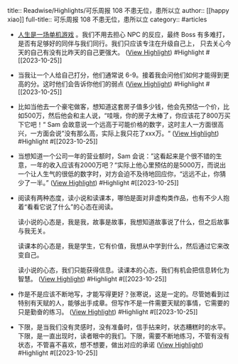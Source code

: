 title:: Readwise/Highlights/可乐周报 108 不患无位，患所以立
author:: [[happy xiao]]
full-title:: 可乐周报 108 不患无位，患所以立
category:: #articles

- [人生是一场单机游戏](http://l.main.getrevue.co/ls/click?upn=gVFUf18rutnxjaj5Ut67g8Rnadlw38woCf-2Fxu61dvkSssLXR7rPLL51PZoLqCSa-2F2T56oDRHs8IVNA9V2H9UGZYrBsoMTeQ-2BhRTNlVOe6VEcAOAibLx8dIuzg1MudlFGr1BA910YmbprChdD1ttCbGhS1-2BwHuxLDU8GKeQxzHm3aeFezFcMEdJ3xSeH2M2L3LGE9FoKJ9F5H-2FHENgnb6AQ-3D-3DJs58_8cHMdnBDzJgqQ5JaFlgiosaujKBD3POIkjMTExfmu6piucGikJhht63XoJYqQDwGwRdbAJtE1FLxFzc047Av8RAYYylifVKa6huemFPFwcqRmV-2Fkg8QVmV8fvkSJtdxdIa9atg0ge1cyktI7jC-2FBSdPLQq3qAJo6SJqqB7-2FN4MF7U7x9ar0Gnw-2F9K19VJAs8i5SiQdD3eufSEVK2fZp-2FwifITv2q7vkb6abCg4-2BT5J9Kn5v8KnyoQG8NnIZloJnd5-2BAnpSqTVFCxIqLT9qZ0Ntr2-2Frj5isPP6oyakMNTYShO8oA12llY6RHNEqMGQApZVwcP1v9xszSSkNPAxmzZqZ-2F0koptejq-2BoUncKzKPPloiC0nLvJ-2FKokYZLbNnelLFmTE6vfCeX8UiCgVWITL-2Bcw-3D-3D) 。我们不用去担心 NPC 的反应，最终 Boss 有多难打，是否有足够好的同伴与我们同行。我们只应该专注在升级自己上， 只去关心今天的自己有没有比昨天的自己更强大。 ([View Highlight](https://read.readwise.io/read/01hdja863j0s3smxveaz2hgns6)) #Highlight #[[2023-10-25]]
- 当我让一个人给自己打分，他们通常说 6-9。接着我会问他们如何才能得到更高的分。这时他们会告诉你他们的弱点 ([View Highlight](https://read.readwise.io/read/01hdja8jc236d60ywkcnj0bvf7)) #Highlight #[[2023-10-25]]
- 比如当他去一个豪宅做客，想知道这套房子值多少钱，他会先预估一个价，比如500万，然后他会和主人说，“哇哦，你的房子太棒了，你应该花了800万买下它吧！“ Sam 会故意说一个远高于可能价格的数字，这时主人一方面很高兴，一方面会说”没有那么高，实际上我只花了xxx万。“ ([View Highlight](https://read.readwise.io/read/01hdja9b5w9mffe37hkk2wctyq)) #Highlight #[[2023-10-25]]
- 当想知道一个公司一年的营业额时，Sam 会说：”这看起来是个很不错的生意，一年的收入应该有2000万吧？“实际上他心里预估的是5000万，而说出一个让人生气的很低的数字时，对方会迫不及待地回应你，“远远不止，你猜少了一半。” ([View Highlight](https://read.readwise.io/read/01hdja9q85c9dy4196s9kws7fe)) #Highlight #[[2023-10-25]]
- 阅读有两种态度，读小说和读课本，哪怕是面对非虚构类作品，也有不少人抱着“看看它说了什么”的心态在阅读。
  
  读小说的心态是，我是我，故事是故事，我想知道故事说了什么，但之后故事与我无关。
  
  读课本的心态是，我是学生，它有价值，我想从中学到什么，然后通过它来改变自己。
  
  读小说的心态，我们只能获得信息。读课本的心态，我们有机会把信息转化为智慧。 ([View Highlight](https://read.readwise.io/read/01hdjaaa77r77e1c1rf31z2xqm)) #Highlight #[[2023-10-25]]
- 作是不是应该不断地写，才能写得更好？张寒说，这是一定的。尽管她看到过特别有天赋的人，能够出手成章。但写作不是一件需要天赋的事情，它需要的只是勤奋的练习。 ([View Highlight](https://read.readwise.io/read/01hdjaak5dsfeda3bvvwbcqcx7)) #Highlight #[[2023-10-25]]
- 下限，是当我们没有灵感时，没有准备时，信手拈来时，状态糟糕时的水平。下限，是一直出现时，读者眼中的我们。下限，需要不断地练习，不管有没有状态，不管喜不喜欢，想不想要，做出对应的承诺 ([View Highlight](https://read.readwise.io/read/01hdjab77jkwxxp9p9hzvg9bs1)) #Highlight #[[2023-10-25]]